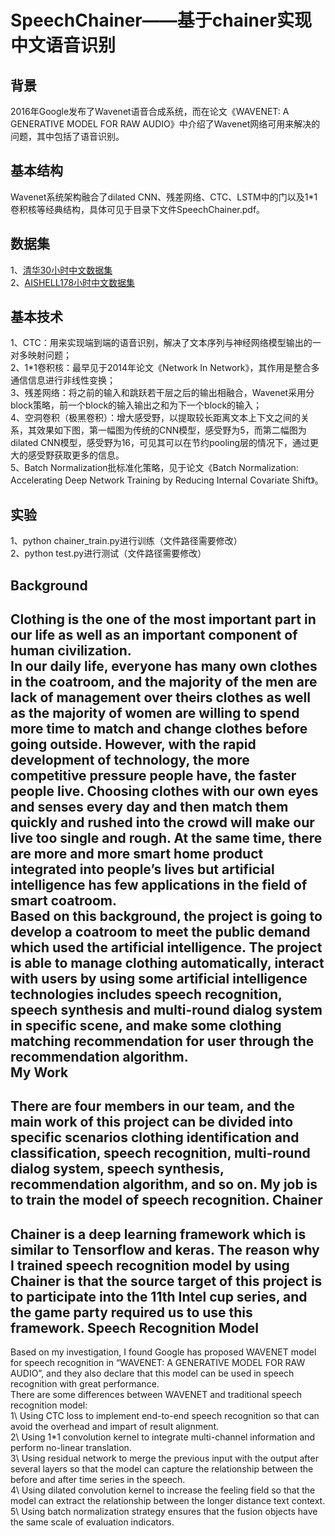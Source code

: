 SpeechChainer——基于chainer实现中文语音识别
====

背景
------
2016年Google发布了Wavenet语音合成系统，而在论文《WAVENET: A GENERATIVE MODEL FOR RAW AUDIO》中介绍了Wavenet网络可用来解决的问题，其中包括了语音识别。<br>

基本结构
------
Wavenet系统架构融合了dilated CNN、残差网络、CTC、LSTM中的门以及1*1卷积核等经典结构，具体可见于目录下文件SpeechChainer.pdf。<br>

数据集
------
1、[清华30小时中文数据集](http://www.openslr.org/18/)<br>
2、[AISHELL178小时中文数据集](http://www.aishelltech.com/newsitem/277940177)<br>

基本技术
------
1、CTC：用来实现端到端的语音识别，解决了文本序列与神经网络模型输出的一对多映射问题；<br>
2、1*1卷积核：最早见于2014年论文《Network In Network》，其作用是整合多通信信息进行非线性变换；<br>
3、残差网络：将之前的输入和跳跃若干层之后的输出相融合，Wavenet采用分block策略，前一个block的输入输出之和为下一个block的输入；<br>
4、空洞卷积（极黑卷积）：增大感受野，以提取较长距离文本上下文之间的关系，其效果如下图，第一幅图为传统的CNN模型，感受野为5，而第二幅图为dilated CNN模型，感受野为16，可见其可以在节约pooling层的情况下，通过更大的感受野获取更多的信息。<br>
5、Batch Normalization批标准化策略，见于论文《Batch Normalization: Accelerating Deep Network Training by Reducing Internal Covariate Shift》。<br>

实验
------
1、python chainer_train.py进行训练（文件路径需要修改）<br>
2、python test.py进行测试（文件路径需要修改）<br>


Background
------
Clothing is the one of the most important part in our life as well as an important component of human civilization.<br>
In our daily life, everyone has many own clothes in the coatroom, and the majority of the men are lack of management over theirs clothes as well as the majority of women are willing to spend more time to match and change clothes before going outside. However, with the rapid development of technology, the more competitive pressure people have, the faster people live. Choosing clothes with our own eyes and senses every day and then match them quickly and rushed into the crowd will make our live too single and rough. At the same time, there are more and more smart home product integrated into people’s lives but artificial intelligence has few applications in the field of smart coatroom.<br>
Based on this background, the project is going to develop a coatroom to meet the public demand which used the artificial intelligence. The project is able to manage clothing automatically, interact with users by using some artificial intelligence technologies includes speech recognition, speech synthesis and multi-round dialog system in specific scene, and make some clothing matching recommendation for user through the recommendation algorithm.<br>
My Work
------
There are four members in our team, and the main work of this project can be divided into specific scenarios clothing identification and classification, speech recognition, multi-round dialog system, speech synthesis, recommendation algorithm, and so on. My job is to train the model of speech recognition.
Chainer
------
Chainer is a deep learning framework which is similar to Tensorflow and keras. The reason why I trained speech recognition model by using Chainer is that the source target of this project is to participate into the 11th Intel cup series, and the game party required us to use this framework.
Speech Recognition Model
------
Based on my investigation, I found Google has proposed WAVENET model for speech recognition in “WAVENET: A GENERATIVE MODEL FOR RAW AUDIO”, and they also declare that this model can be used in speech recognition with great performance.<br>
There are some differences between WAVENET and traditional speech recognition model:<br>
1\ Using CTC loss to implement end-to-end speech recognition so that can avoid the overhead and impart of result alignment.<br>
2\ Using 1*1 convolution kernel to integrate multi-channel information and perform no-linear translation.<br>
3\ Using residual network to merge the previous input with the output after several layers so that the model can capture the relationship between the before and after time series in the speech.<br>
4\ Using dilated convolution kernel to increase the feeling field so that the model can extract the relationship between the longer distance text context.<br>
5\ Using batch normalization strategy ensures that the fusion objects have the same scale of evaluation indicators.<br>



